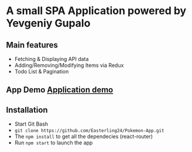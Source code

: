 # A small SPA Application powered by Yevgeniy Gupalo

## Main features
* Fetching & Displaying API data
* Adding/Removing/Modifying Items via Redux
* Todo List & Pagination

## App Demo [Application demo](https://easterling24.github.io/Pokemon-App/)

## Installation
* Start Git Bash
*  `git clone https://github.com/Easterling24/Pokemon-App.git`
* The `npm install` to get all the dependecies (react-router)
* Run `npm start` to launch the app